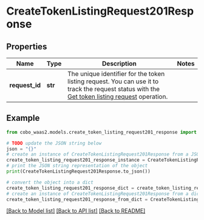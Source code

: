 # CreateTokenListingRequest201Response


## Properties

Name | Type | Description | Notes
------------ | ------------- | ------------- | -------------
**request_id** | **str** | The unique identifier for the token listing request. You can use it to track the request status with the [Get token listing request](https://www.cobo.com/developers/v2/api-references/wallets/get-token-listing-request) operation. | 

## Example

```python
from cobo_waas2.models.create_token_listing_request201_response import CreateTokenListingRequest201Response

# TODO update the JSON string below
json = "{}"
# create an instance of CreateTokenListingRequest201Response from a JSON string
create_token_listing_request201_response_instance = CreateTokenListingRequest201Response.from_json(json)
# print the JSON string representation of the object
print(CreateTokenListingRequest201Response.to_json())

# convert the object into a dict
create_token_listing_request201_response_dict = create_token_listing_request201_response_instance.to_dict()
# create an instance of CreateTokenListingRequest201Response from a dict
create_token_listing_request201_response_from_dict = CreateTokenListingRequest201Response.from_dict(create_token_listing_request201_response_dict)
```
[[Back to Model list]](../README.md#documentation-for-models) [[Back to API list]](../README.md#documentation-for-api-endpoints) [[Back to README]](../README.md)


